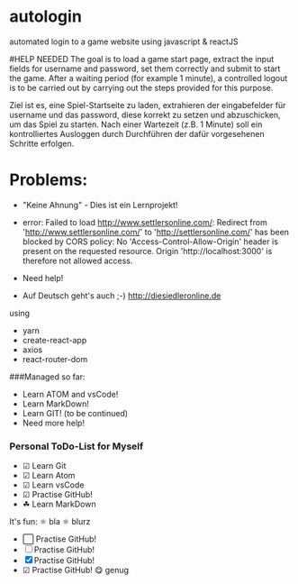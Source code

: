# autologin
automated login to a game website using javascript & reactJS

#HELP NEEDED
The goal is to load a game start page, extract the input fields for username and password, set them correctly and submit to start the game. After a waiting period (for example 1 minute), a controlled logout is to be carried out by carrying out the steps provided for this purpose.

Ziel ist es, eine Spiel-Startseite zu laden, extrahieren der eingabefelder für username und das  password, diese korrekt zu setzen und abzuschicken, um das Spiel zu starten. Nach einer Wartezeit (z.B. 1 Minute) soll ein kontrolliertes Ausloggen durch Durchführen der dafür vorgesehenen Schritte erfolgen.


Problems:
=========

- "Keine Ahnung" - Dies ist ein Lernprojekt!

- error:
Failed to load http://www.settlersonline.com/:
Redirect from 'http://www.settlersonline.com/' to 'http://settlersonline.com/' has been blocked by CORS policy:
No 'Access-Control-Allow-Origin' header is present on the requested resource.
Origin 'http://localhost:3000' is therefore not allowed access.

- Need help!

- Auf Deutsch geht's auch ;-)
  http://diesiedleronline.de





using
- yarn
- create-react-app
- axios
- react-router-dom

###Managed so far:
- Learn ATOM and vsCode!
- Learn MarkDown!
- Learn GIT! (to be continued)
- Need more help!



###  Personal ToDo-List for Myself

  <!-- - [x] Learn Git
  - ☑ Learn Git
  - [x] Learn Atom
  - [x] Learn vsCode
  - [ ] Practise GitHub!
  - &#11036; Practise GitHub!
  - &#9752; Learn MarkDown
  - [ ] Learn MarkDown -->

  - ☑ Learn Git
  - ☑ Learn Atom
  - ☑ Learn vsCode
  - ☑ Practise GitHub!
  - &#9752; Learn MarkDown



It's fun:
&#9883;   bla
&#x269B;  blurz
- ⬜ Practise GitHub!
- ☐ Practise GitHub!
- ☒ Practise GitHub!
- ☑ Practise GitHub!
&#x1f60b; genug
